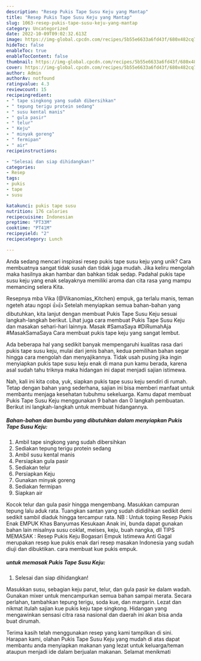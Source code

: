 ```yaml
---
description: "Resep Pukis Tape Susu Keju yang Mantap"
title: "Resep Pukis Tape Susu Keju yang Mantap"
slug: 1063-resep-pukis-tape-susu-keju-yang-mantap
category: Uncategorized
date: 2022-10-09T09:02:32.613Z
image: https://img-global.cpcdn.com/recipes/5b55e6633a6fd43f/680x482cq70/pukis-tape-susu-keju-foto-resep-utama.jpg
hideToc: false
enableToc: true
enableTocContent: false
thumbnail: https://img-global.cpcdn.com/recipes/5b55e6633a6fd43f/680x482cq70/pukis-tape-susu-keju-foto-resep-utama.jpg
cover: https://img-global.cpcdn.com/recipes/5b55e6633a6fd43f/680x482cq70/pukis-tape-susu-keju-foto-resep-utama.jpg
author: Admin
authorAv: notfound
ratingvalue: 4.3
reviewcount: 15
recipeingredient:
- " tape singkong yang sudah dibersihkan"
- " tepung terigu protein sedang"
- " susu kental manis"
- " gula pasir"
- " telur"
- " Keju"
- " minyak goreng"
- " fermipan"
- " air"
recipeinstructions:

- "Selesai dan siap dihidangkan!"
categories:
- Resep
tags:
- pukis
- tape
- susu

katakunci: pukis tape susu 
nutrition: 176 calories
recipecuisine: Indonesian
preptime: "PT33M"
cooktime: "PT41M"
recipeyield: "2"
recipecategory: Lunch

---
```





Anda sedang mencari inspirasi resep pukis tape susu keju yang unik? Cara membuatnya sangat tidak susah dan tidak juga mudah. Jika keliru mengolah maka hasilnya akan hambar dan bahkan tidak sedap. Padahal pukis tape susu keju yang enak selayaknya memiliki aroma dan cita rasa yang mampu memancing selera Kita.





Resepnya mba Vika (@Vikanomias_Kitchen) empuk, ga terlalu manis, teman ngeteh atau ngopi 👍👍 Setelah menyiapkan semua bahan-bahan yang dibutuhkan, kita lanjut dengan membuat Pukis Tape Susu Keju sesuai langkah-langkah berikut. Lihat juga cara membuat Pukis Tape Susu Keju dan masakan sehari-hari lainnya. Masak #SamaSaya #DiRumahAja #MasakSamaSaya Cara membuat pukis tape keju yang sangat lembut.

Ada beberapa hal yang sedikit banyak mempengaruhi kualitas rasa dari pukis tape susu keju, mulai dari jenis bahan, kedua pemilihan bahan segar hingga cara mengolah dan menyajikannya. Tidak usah pusing jika ingin menyiapkan pukis tape susu keju enak di mana pun kamu berada, karena asal sudah tahu triknya maka hidangan ini dapat menjadi sajian istimewa.






Nah, kali ini kita coba, yuk, siapkan pukis tape susu keju sendiri di rumah. Tetap dengan bahan yang sederhana, sajian ini bisa memberi manfaat untuk membantu menjaga kesehatan tubuhmu sekeluarga. Kamu dapat membuat Pukis Tape Susu Keju menggunakan 9 bahan dan 0 langkah pembuatan. Berikut ini langkah-langkah untuk membuat hidangannya.

<!--inarticleads1-->

##### Bahan-bahan dan bumbu yang dibutuhkan dalam menyiapkan Pukis Tape Susu Keju:

1. Ambil  tape singkong yang sudah dibersihkan
1. Sediakan  tepung terigu protein sedang
1. Ambil  susu kental manis
1. Persiapkan  gula pasir
1. Sediakan  telur
1. Persiapkan  Keju
1. Gunakan  minyak goreng
1. Sediakan  fermipan
1. Siapkan  air


Kocok telur dan gula pasir hingga mengembang. Masukkan campuran tepung lalu aduk rata. Tuangkan santan yang sudah dididihkan sedikit demi sedikit sambil diaduk hingga tercampur rata. NB : Untuk toping Resep Pukis Enak EMPUK Khas Banyumas Kesukaan Anak ini, bunda dapat gunakan bahan lain misalnya susu coklat, meises, keju, buah nangka, dll TIPS MEMASAK : Resep Pukis Keju Bogasari Empuk Istimewa Anti Gagal merupakan resep kue pukis enak dari resep masakan Indonesia yang sudah diuji dan dibuktikan. cara membuat kue pukis empuk. 

<!--inarticleads2-->

#####  untuk memasak Pukis Tape Susu Keju:


1. Selesai dan siap dihidangkan!

Masukkan susu, sebagian keju parut, telur, dan gula pasir ke dalam wadah. Gunakan mixer untuk mencampurkan semua bahan sampai merata. Secara perlahan, tambahkan tepung terigu, soda kue, dan margarin. Lezat dan nikmat itulah sajian kue pukis keju tape singkong. Hidangan yang mengawinkan sensasi citra rasa nasional dan daerah ini akan bisa anda buat dirumah. 

Terima kasih telah menggunakan resep yang kami tampilkan di sini. Harapan kami, olahan Pukis Tape Susu Keju yang mudah di atas dapat membantu anda menyiapkan makanan yang lezat untuk keluarga/teman ataupun menjadi ide dalam berjualan makanan. Selamat menikmati
